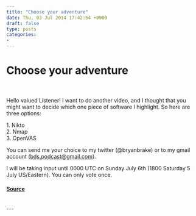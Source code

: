 ```yaml
---
title: "Choose your adventure"
date: Thu, 03 Jul 2014 17:42:54 +0000
draft: false
type: posts
categories: 
- 
---
```

# Choose your adventure

<br/>

<br/>
Hello valued Listener! I want to do another video, and I thought that you might want to decide which one piece of software I highlight. So here are three options:  
  
1\. Nikto  
2\. Nmap  
3\. OpenVAS  
  
You can send me your choice to my twitter (@bryanbrake) or to my gmail account (bds.podcast@gmail.com).  
  
I will be taking input until 0000 UTC on Sunday July 6th (1800 Saturday 5 July US/Eastern). You can only vote once.

#### [Source](http://brakeingsecurity.com/choose-your-adventure)

<br/>
---

